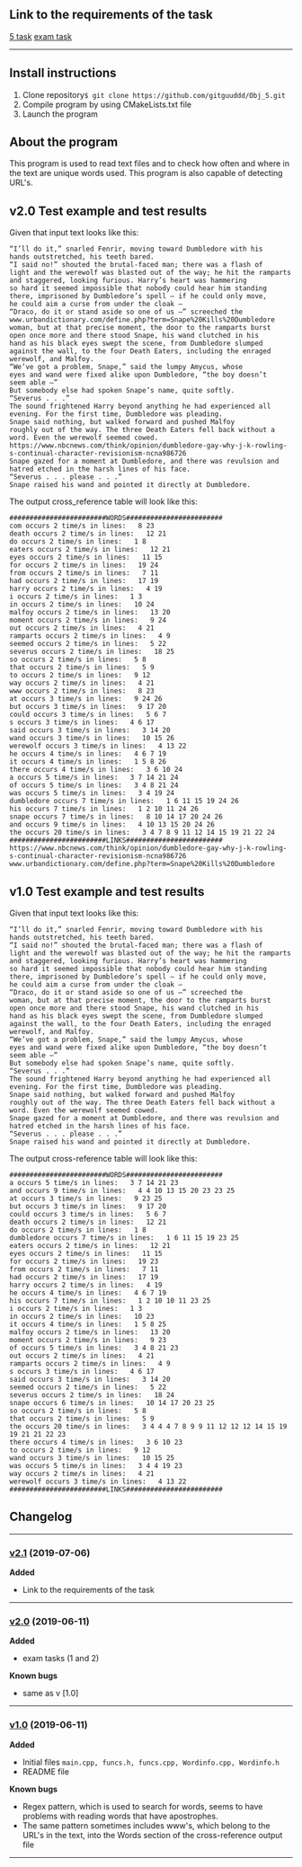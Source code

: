 ## Link to the requirements of the task
[5 task](https://github.com/objprog/paskaitos2019/wiki/5-oji-u%C5%BEduotis) 
[exam task](https://github.com/objprog/paskaitos2019/wiki/Egzaminas2019)

---

## Install instructions
1. Clone repository```$ git clone https://github.com/gitguuddd/Obj_5.git```
2. Compile program by using CMakeLists.txt file
3. Launch the program
## About the program
This program is used to read text files and to check how often and where in the text are unique words used. This program is also capable of detecting URL's.
## v2.0 Test example and test results

Given that input text looks like this:
```
“I’ll do it,” snarled Fenrir, moving toward Dumbledore with his
hands outstretched, his teeth bared.
“I said no!” shouted the brutal-faced man; there was a flash of
light and the werewolf was blasted out of the way; he hit the ramparts and staggered, looking furious. Harry’s heart was hammering
so hard it seemed impossible that nobody could hear him standing
there, imprisoned by Dumbledore’s spell — if he could only move,
he could aim a curse from under the cloak —
“Draco, do it or stand aside so one of us —” screeched the www.urbandictionary.com/define.php?term=Snape%20Kills%20Dumbledore
woman, but at that precise moment, the door to the ramparts burst
open once more and there stood Snape, his wand clutched in his
hand as his black eyes swept the scene, from Dumbledore slumped
against the wall, to the four Death Eaters, including the enraged
werewolf, and Malfoy.
“We’ve got a problem, Snape,” said the lumpy Amycus, whose
eyes and wand were fixed alike upon Dumbledore, “the boy doesn’t
seem able —”
But somebody else had spoken Snape’s name, quite softly.
“Severus . . .”
The sound frightened Harry beyond anything he had experienced all evening. For the first time, Dumbledore was pleading.
Snape said nothing, but walked forward and pushed Malfoy
roughly out of the way. The three Death Eaters fell back without a
word. Even the werewolf seemed cowed.
https://www.nbcnews.com/think/opinion/dumbledore-gay-why-j-k-rowling-s-continual-character-revisionism-ncna986726
Snape gazed for a moment at Dumbledore, and there was revulsion and hatred etched in the harsh lines of his face.
“Severus . . . please . . .”
Snape raised his wand and pointed it directly at Dumbledore.
```
The output cross_reference table will look like this:
```
########################WORDS########################
com occurs 2 time/s in lines:   8 23
death occurs 2 time/s in lines:   12 21
do occurs 2 time/s in lines:   1 8
eaters occurs 2 time/s in lines:   12 21
eyes occurs 2 time/s in lines:   11 15
for occurs 2 time/s in lines:   19 24
from occurs 2 time/s in lines:   7 11
had occurs 2 time/s in lines:   17 19
harry occurs 2 time/s in lines:   4 19
i occurs 2 time/s in lines:   1 3
in occurs 2 time/s in lines:   10 24
malfoy occurs 2 time/s in lines:   13 20
moment occurs 2 time/s in lines:   9 24
out occurs 2 time/s in lines:   4 21
ramparts occurs 2 time/s in lines:   4 9
seemed occurs 2 time/s in lines:   5 22
severus occurs 2 time/s in lines:   18 25
so occurs 2 time/s in lines:   5 8
that occurs 2 time/s in lines:   5 9
to occurs 2 time/s in lines:   9 12
way occurs 2 time/s in lines:   4 21
www occurs 2 time/s in lines:   8 23
at occurs 3 time/s in lines:   9 24 26
but occurs 3 time/s in lines:   9 17 20
could occurs 3 time/s in lines:   5 6 7
s occurs 3 time/s in lines:   4 6 17
said occurs 3 time/s in lines:   3 14 20
wand occurs 3 time/s in lines:   10 15 26
werewolf occurs 3 time/s in lines:   4 13 22
he occurs 4 time/s in lines:   4 6 7 19
it occurs 4 time/s in lines:   1 5 8 26
there occurs 4 time/s in lines:   3 6 10 24
a occurs 5 time/s in lines:   3 7 14 21 24
of occurs 5 time/s in lines:   3 4 8 21 24
was occurs 5 time/s in lines:   3 4 19 24
dumbledore occurs 7 time/s in lines:   1 6 11 15 19 24 26
his occurs 7 time/s in lines:   1 2 10 11 24 26
snape occurs 7 time/s in lines:   8 10 14 17 20 24 26
and occurs 9 time/s in lines:   4 10 13 15 20 24 26
the occurs 20 time/s in lines:   3 4 7 8 9 11 12 14 15 19 21 22 24
########################LINKS########################
https://www.nbcnews.com/think/opinion/dumbledore-gay-why-j-k-rowling-s-continual-character-revisionism-ncna986726
www.urbandictionary.com/define.php?term=Snape%20Kills%20Dumbledore
```
## v1.0 Test example and test results
Given that input text looks like this:
```
“I’ll do it,” snarled Fenrir, moving toward Dumbledore with his
hands outstretched, his teeth bared.
“I said no!” shouted the brutal-faced man; there was a flash of
light and the werewolf was blasted out of the way; he hit the ramparts and staggered, looking furious. Harry’s heart was hammering
so hard it seemed impossible that nobody could hear him standing
there, imprisoned by Dumbledore’s spell — if he could only move,
he could aim a curse from under the cloak —
“Draco, do it or stand aside so one of us —” screeched the 
woman, but at that precise moment, the door to the ramparts burst
open once more and there stood Snape, his wand clutched in his
hand as his black eyes swept the scene, from Dumbledore slumped
against the wall, to the four Death Eaters, including the enraged
werewolf, and Malfoy.
“We’ve got a problem, Snape,” said the lumpy Amycus, whose
eyes and wand were fixed alike upon Dumbledore, “the boy doesn’t
seem able —”
But somebody else had spoken Snape’s name, quite softly.
“Severus . . .”
The sound frightened Harry beyond anything he had experienced all evening. For the first time, Dumbledore was pleading.
Snape said nothing, but walked forward and pushed Malfoy
roughly out of the way. The three Death Eaters fell back without a
word. Even the werewolf seemed cowed.
Snape gazed for a moment at Dumbledore, and there was revulsion and hatred etched in the harsh lines of his face.
“Severus . . . please . . .”
Snape raised his wand and pointed it directly at Dumbledore. 
```
The output cross-reference table will look like this:
```
########################WORDS########################
a occurs 5 time/s in lines:   3 7 14 21 23
and occurs 9 time/s in lines:   4 4 10 13 15 20 23 23 25
at occurs 3 time/s in lines:   9 23 25
but occurs 3 time/s in lines:   9 17 20
could occurs 3 time/s in lines:   5 6 7
death occurs 2 time/s in lines:   12 21
do occurs 2 time/s in lines:   1 8
dumbledore occurs 7 time/s in lines:   1 6 11 15 19 23 25
eaters occurs 2 time/s in lines:   12 21
eyes occurs 2 time/s in lines:   11 15
for occurs 2 time/s in lines:   19 23
from occurs 2 time/s in lines:   7 11
had occurs 2 time/s in lines:   17 19
harry occurs 2 time/s in lines:   4 19
he occurs 4 time/s in lines:   4 6 7 19
his occurs 7 time/s in lines:   1 2 10 10 11 23 25
i occurs 2 time/s in lines:   1 3
in occurs 2 time/s in lines:   10 23
it occurs 4 time/s in lines:   1 5 8 25
malfoy occurs 2 time/s in lines:   13 20
moment occurs 2 time/s in lines:   9 23
of occurs 5 time/s in lines:   3 4 8 21 23
out occurs 2 time/s in lines:   4 21
ramparts occurs 2 time/s in lines:   4 9
s occurs 3 time/s in lines:   4 6 17
said occurs 3 time/s in lines:   3 14 20
seemed occurs 2 time/s in lines:   5 22
severus occurs 2 time/s in lines:   18 24
snape occurs 6 time/s in lines:   10 14 17 20 23 25
so occurs 2 time/s in lines:   5 8
that occurs 2 time/s in lines:   5 9
the occurs 20 time/s in lines:   3 4 4 4 7 8 9 9 11 12 12 12 14 15 19 19 21 21 22 23
there occurs 4 time/s in lines:   3 6 10 23
to occurs 2 time/s in lines:   9 12
wand occurs 3 time/s in lines:   10 15 25
was occurs 5 time/s in lines:   3 4 4 19 23
way occurs 2 time/s in lines:   4 21
werewolf occurs 3 time/s in lines:   4 13 22
########################LINKS########################
```
## Changelog
---
### [v2.1](https://github.com/gitguuddd/Obj_5/releases/tag/v2.1) (2019-07-06)
**Added**
- Link to the requirements of the task
---
### [v2.0](https://github.com/gitguuddd/Obj_5/releases/tag/v2.0) (2019-06-11)
**Added**
- exam tasks (1 and 2)

**Known bugs**
- same as v [1.0]
---
### [v1.0](https://github.com/gitguuddd/Obj_5/releases/tag/v1.0) (2019-06-11)
**Added**
- Initial files ```main.cpp, funcs.h, funcs.cpp, Wordinfo.cpp, Wordinfo.h```
- README file

**Known bugs**
- Regex pattern, which is used to search for words, seems to have problems with reading words that have apostrophes.
- The same pattern sometimes includes www's, which belong to the URL's in the text, into the Words section of the cross-reference output file 
---
